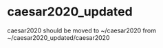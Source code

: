 # caesar2020_updated

caesar2020 should be moved to ~/caesar2020 from ~/caesar2020_updated/caesar2020
